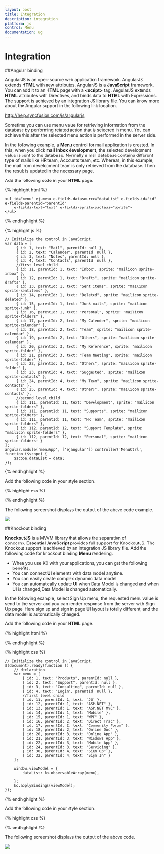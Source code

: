 ```yaml
---
layout: post
title: Integration
description: integration
platform: js
control: Menu
documentation: ug
---
```


# Integration

##Angular binding

AngularJS is an open-source web application framework. AngularJS extends **HTML** with new attributes. AngularJS is a **JavaScript** framework. You can add it to an **HTML** page with a **&lt;script&gt;** tag. AngularJS extends **HTML** attributes with Directives, and binds data to **HTML** with Expressions. The support is achieved by an integration JS library file. You can know more about the Angular support in the following link location. 

<http://help.syncfusion.com/js/angularjs>

Sometime you can use menu value for retrieving information from the database by performing related action that is selected in menu. You can achieve this after the selected menu action is performed in the server side.

In the following example, a **Menu** control for mail application is created. In this, when you click **mail** **Inbox** **development**, the selected development value is sent to the database. Normally a mail database contains different type of mails like HR team, Accounts team, etc. Whereas, in this example, the mail from development team is only retrieved from the database. Then the result is updated in the necessary page.

Add the following code in your **HTML** page.

{% highlight html %}


<!doctype html>
<html xmlns="http://www.w3.org/1999/xhtml" ng-app="menuApp">
<head>
    <title>Essential Studio for JavaScript :  Angular</title>
    <!-- style sheet for default theme(flat azure) -->
    <link href="http://cdn.syncfusion.com/{{ site.releaseversion }}/js/web/flat-azure/ej.web.all.min.css" rel="stylesheet" />
    <!--scripts-->
    <script src="http://cdn.syncfusion.com/js/assets/external/jquery-1.10.2.min.js"> </script>
    <script src="http://cdn.syncfusion.com/js/assets/external/jquery.globalize.min.js"></script>
    <script src="http://cdn.syncfusion.com/js/assets/external/jquery.easing.1.3.min.js"> </script>
    <script src="http://cdn.syncfusion.com/js/assets/external/angular.min.js"> </script>
    <script src="http://cdn.syncfusion.com/{{ site.releaseversion }}/js/web/ej.web.all.min.js"></script>
    <script src="http://cdn.syncfusion.com/{{ site.releaseversion }}/js/ej.widget.angular.min.js"></script>
</head>
<body ng-controller="MenuCtrl">

    <ul id="menu" ej-menu e-fields-datasource="dataList" e-fields-id="id" e-fields-parentid="parentId"
        e-fields-text="text" e-fields-spritecssclass="sprite">
    </ul>
</body>
</html>

{% endhighlight %}

{% highlight js %}

   
    // Initialize the control in JavaScript.
    var data = [
         { id: 1, text: "Mail", parentId: null },
         { id: 2, text: "Calender", parentId: null },
         { id: 3, text: "Notes", parentId: null },
         { id: 4, text: "Contacts", parentId: null },
         //first level child
         { id: 11, parentId: 1, text: "Inbox", sprite: "mailicon sprite-inbox" },
         { id: 12, parentId: 1, text: "Drafts", sprite: "mailicon sprite-drafts" },
         { id: 13, parentId: 1, text: "Sent items", sprite: "mailicon sprite-sentitems" },
         { id: 14, parentId: 1, text: "Deleted", sprite: "mailicon sprite-deleted" },
         { id: 15, parentId: 1, text: "Junk mails", sprite: "mailicon sprite-junk" },
         { id: 16, parentId: 1, text: "Personal", sprite: "mailicon sprite-folders" },
         { id: 17, parentId: 2, text: "My Calender", sprite: "mailicon sprite-calendar" },
         { id: 18, parentId: 2, text: "Team", sprite: "mailicon sprite-calendar" },
         { id: 19, parentId: 2, text: "Others", sprite: "mailicon sprite-calendar" },
         { id: 20, parentId: 3, text: "My Reference", sprite: "mailicon sprite-folder" },
         { id: 21, parentId: 3, text: "Team Meeting", sprite: "mailicon sprite-folder" },
         { id: 22, parentId: 3, text: "Others", sprite: "mailicon sprite-folder" },
         { id: 23, parentId: 4, text: "Suggested", sprite: "mailicon sprite-contacts" },
         { id: 24, parentId: 4, text: "My Team", sprite: "mailicon sprite-contacts" },
         { id: 25, parentId: 4, text: "Others", sprite: "mailicon sprite-contacts" },
         //second level child
         { id: 111, parentId: 11, text: "Development", sprite: "mailicon sprite-folders" },
         { id: 111, parentId: 11, text: "Supports", sprite: "mailicon sprite-folders" },
         { id: 111, parentId: 11, text: "HR Team", sprite: "mailicon sprite-folders" },
         { id: 112, parentId: 12, text: "Support Template", sprite: "mailicon sprite-folders" },
         { id: 112, parentId: 12, text: "Personal", sprite: "mailicon sprite-folders" }
    ];
    angular.module('menuApp', ['ejangular']).controller('MenuCtrl', function ($scope) {
        $scope.dataList = data;
    });


{% endhighlight %}

Add the following code in your style section.

{% highlight css %}


<style type="text/css">
    #menu {
        margin-left: 50px;
    }

    .e-menu li > ul > li > a {
        padding: 0 18px 0 28px;
    }

    [class^="sprite-"],
    [class*="sprite-"] {
        background-image: url("../images/mail/mailicons.png");
        height: 25px;
        left: 2px;
        top: 4px;
        width: 24px;
    }

    .sprite-drafts {
        background-position: 50px 407px;
    }

    .sprite-sentitems {
        background-position: 51px 376px;
    }

    .sprite-deleted {
        background-position: 50px 342px;
    }

    .sprite-junk {
        background-position: 51px 308px;
    }

    .sprite-inbox {
        background-position: 48px 478px;
    }

    .sprite-folders {
        background-position: 47px 26px;
    }

    .sprite-calendar {
        background-position: 49px 236px;
    }

    .sprite-folder {
        background-position: 50px 271px;
    }

    .sprite-contacts {
        background-position: 49px 62px;
    }
</style>


{% endhighlight %}



The following screenshot displays the output of the above code example.       

![]("/js/Menu/Integration_images/Integration_img1.png") 


##Knockout binding

**KnockoutJS** is a MVVM library that allows the separation of concerns. **Essential JavaScript** provides full support for KnockoutJS. The Knockout support is achieved by an integration JS library file. Add the following code for knockout binding **Menu** rendering.

* When you use KO with your applications, you can get the following benefits. 
* You can connect **UI** elements with data model anytime. 
* You can easily create complex dynamic data model.  
* You can automatically update **UI** when Data Model is changed and when UI is changed,Data Model is changed automatically. 

In the following example, select Sign Up menu, the requested menu value is send to the server and you can render response from the server with Sign Up page. Here sign up and sign in page **UI** layout is totally different, and the data model is automatically changed.

Add the following code in your **HTML** page.

{% highlight html %}


<!DOCTYPE html>
<html xmlns="http://www.w3.org/1999/xhtml">
<head>
    <link href="http://cdn.syncfusion.com/{{ site.releaseversion }}/js/web/flat-azure/ej.web.all.min.css" rel="stylesheet" />
    <script src="http://cdn.syncfusion.com/js/assets/external/jquery-1.10.2.min.js"></script>
    <script src="http://cdn.syncfusion.com/js/assets/external/jquery.globalize.min.js"> </script>
    <script src="http://cdn.syncfusion.com/js/assets/external/jquery.easing.1.3.min.js"> </script>
    <script src="http://cdn.syncfusion.com/js/assets/external/knockout.min.js"></script>
    <script src="http://cdn.syncfusion.com/{{ site.releaseversion }}/js/web/ej.web.all.min.js"> </script>
    <script src="http://cdn.syncfusion.com/{{ site.releaseversion }}/js/ej.widget.ko.min.js"></script>
</head>
<body>
    <div class="content-container-fluid">
        <div class="row">
            <div class="cols-sample-area">
                <ul id="menuko" data-bind="ejMenu :{fields:{dataSource:dataList,id:'id',text:'text',parentId:'parentId',spriteCssClass:'sprite'}}"></ul>
            </div>
        </div>
    </div>
  </body>
  </html>
{% endhighlight %}

{% highlight css %}

  
    // Initialize the control in JavaScript.
    $(document).ready(function () {
        // declaration
        var menu = [
            { id: 1, text: "Products", parentId: null },
            { id: 2, text: "Support", parentId: null },
            { id: 3, text: "Consulting", parentId: null },
            { id: 4, text: "Login", parentId: null },
            //first level child
            { id: 11, parentId: 1, text: "JS" },
            { id: 12, parentId: 1, text: "ASP.NET" },
            { id: 13, parentId: 1, text: "ASP.NET MVC" },
            { id: 14, parentId: 1, text: "Mobile" },
            { id: 15, parentId: 1, text: "WPF" },
            { id: 16, parentId: 2, text: "Direct Trac" },
            { id: 17, parentId: 2, text: "Community Forum" },
            { id: 18, parentId: 2, text: "Online Doc" },
            { id: 20, parentId: 3, text: "Online App" },
            { id: 21, parentId: 3, text: "Windows App" },
            { id: 22, parentId: 3, text: "Mobile App" },
            { id: 24, parentId: 3, text: "Servicing" },
            { id: 30, parentId: 4, text: "Sign Up" },
            { id: 32, parentId: 4, text: "Sign In" }
        ];

        window.viewModel = {
            dataList: ko.observableArray(menu),

        };
        ko.applyBindings(viewModel);
    });


{% endhighlight %}


Add the following code in your style section.

{% highlight css %}


<style type="text/css">
    #menuko {
        margin-left: 50px;
    }
    .e-menu li > ul > li > a {
        padding: 0 18px 0 26px;
    }
</style>   


{% endhighlight %}



The following screenshot displays the output of the above code.              

![]("/js/Menu/Integration_images/Integration_img2.png") 


